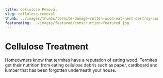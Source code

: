 ```yaml
---
title: Cellulose Removal
slug: cellulose-removal
thumb: ../images/thumbs/termite-damage-rotten-wood-eat-nest-destroy-concept.jpg
featuredImg: ../images/featured/construction-featured.jpg
---
```


# Cellulose Treatment

Homeowners know that termites have a reputation of eating wood. Termites get their nutrition from eating cellulose debris such as paper, cardboard and lumber that has been forgotten underneath your house.